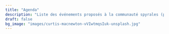 ```yaml
---
title: "Agenda"
description: "Liste des événements proposés à la communauté spyrales (photo by Curtis MacNewton on Unsplash)"
draft: false
bg_image: "images/curtis-macnewton-vVIwtmqsIuk-unsplash.jpg"
---
```

